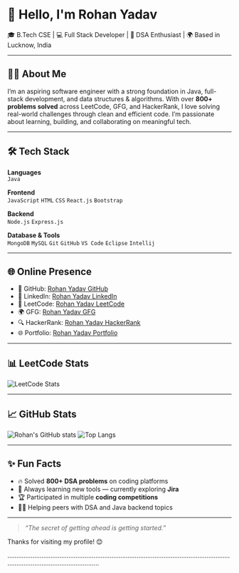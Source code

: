 # 👋 Hello, I'm Rohan Yadav

🎓 B.Tech CSE | 💻 Full Stack Developer | 🧠 DSA Enthusiast | 🌍 Based in Lucknow, India

---

## 🧑‍💻 About Me

I’m an aspiring software engineer with a strong foundation in Java, full-stack development, and data structures & algorithms. With over **800+ problems solved** across LeetCode, GFG, and HackerRank, I love solving real-world challenges through clean and efficient code. I’m passionate about learning, building, and collaborating on meaningful tech.

---

## 🛠️ Tech Stack

**Languages**  
`Java`

**Frontend**  
`JavaScript` `HTML` `CSS` `React.js` `Bootstrap`

**Backend**  
`Node.js` `Express.js` 

**Database & Tools**  
`MongoDB` `MySQL` `Git` `GitHub` `VS Code` `Eclipse` `Intellij`  

---

## 🌐 Online Presence

- 🔗 GitHub: [Rohan Yadav GitHub](https://github.com/Rohanyadav143)
- 💼 LinkedIn: [Rohan Yadav LinkedIn](https://www.linkedin.com/in/rohan-yadav-20b064255/)
- 🧠 LeetCode: [Rohan Yadav LeetCode](https://leetcode.com/u/rohn1895/)
- 🌍 GFG: [Rohan Yadav GFG](https://www.geeksforgeeks.org/user/rohn10kjj/)
- 🔍 HackerRank: [Rohan Yadav HackerRank](https://www.hackerrank.com/profile/rohn1895)
- 🌐 Portfolio: [Rohan Yadav Portfolio](https://rohanyadav143.github.io/Portfolio-Website/)
  
---

## 📊 LeetCode Stats

![LeetCode Stats](https://leetcard.jacoblin.cool/rohn1895?ext=contest&theme=dark)

---

## 📈 GitHub Stats

![Rohan's GitHub stats](https://github-readme-stats.vercel.app/api?username=Rohanyadav143&show_icons=true&theme=tokyonight)
![Top Langs](https://github-readme-stats.vercel.app/api/top-langs/?username=Rohanyadav143&layout=compact&theme=tokyonight)

---

## ✨ Fun Facts

- 🔥 Solved **800+ DSA problems** on coding platforms  
- 🎯 Always learning new tools — currently exploring **Jira**
- 🏆 Participated in multiple **coding competitions**
- 👨‍🏫 Helping peers with DSA and Java backend topics

---

> _“The secret of getting ahead is getting started.”_

Thanks for visiting my profile! 😊

...............................................................................................................................................................................
